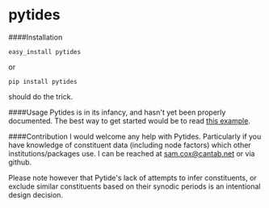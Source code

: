 pytides
=======


####Installation

```easy_install pytides```

or

```pip install pytides```

should do the trick.

####Usage
Pytides is in its infancy, and hasn't yet been properly documented. The best way to get started would be to read [this example](https://github.com/sam-cox/pytides/wiki/Example-Pytides-Usage).

####Contribution
I would welcome any help with Pytides. Particularly if you have knowledge of constituent data (including node factors) which other institutions/packages use. I can be reached at sam.cox@cantab.net or via github.

Please note however that Pytide's lack of attempts to infer constituents, or exclude similar constituents based on their synodic periods is an intentional design decision.
